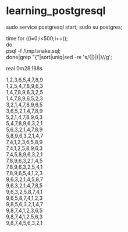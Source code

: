 # learning_postgresql
sudo service postgresql start;
sudo su postgres;

time for ((i=0;i<500;i++));  
 do  
   psql -f /tmp/snake.sql;  
 done|grep "{"|sort|uniq|sed -re 's/\{|\}|\(|\)//g'; 

real	0m28.188s

 1,2,3,6,5,4,7,8,9  
 1,2,5,4,7,8,9,6,3  
 1,4,7,8,9,6,3,2,5  
 1,4,7,8,9,6,5,2,3  
 3,2,1,4,7,8,9,6,5  
 3,6,5,2,1,4,7,8,9  
 5,2,1,4,7,8,9,6,3  
 5,4,7,8,9,6,3,2,1  
 5,6,3,2,1,4,7,8,9  
 5,8,9,6,3,2,1,4,7  
 7,4,1,2,3,6,5,8,9  
 7,4,1,2,5,8,9,6,3  
 7,4,5,8,9,6,3,2,1  
 7,8,9,6,3,2,1,4,5  
 7,8,9,6,3,2,5,4,1  
 7,8,9,6,5,4,1,2,3  
 9,6,3,2,1,4,5,8,7  
 9,6,3,2,1,4,7,8,5  
 9,6,3,2,5,8,7,4,1  
 9,6,5,8,7,4,1,2,3  
 9,8,5,6,3,2,1,4,7  
 9,8,7,4,1,2,3,6,5  
 9,8,7,4,1,2,5,6,3  
 9,8,7,4,5,6,3,2,1  
